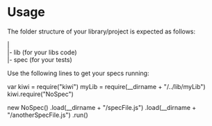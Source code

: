 # Usage #

The folder structure of your library/project is expected as follows:

  |  
  |- lib (for your libs code)  
  |- spec (for your tests)

Use the following lines to get your specs running:

  var kiwi = require("kiwi")
  myLib = require(__dirname + "/../lib/myLib")
  kiwi.require("NoSpec")

  new NoSpec()
    .load(__dirname + "/specFile.js")
    .load(__dirname + "/anotherSpecFile.js")
    .run()